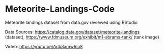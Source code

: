 # Meteorite-Landings-Code
Meteorite landings dataset from data.gov reviewed using RStudio

Data Sources: https://catalog.data.gov/dataset/meteorite-landings (dataset), https://www.fdmuseum.org/exhibit/m1-abrams-tank/ (tank image)

Video: https://youtu.be/Adb3xmw6Io8
